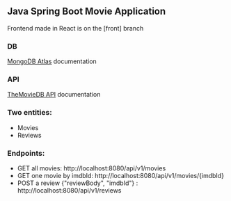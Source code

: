 ## Java Spring Boot Movie Application
Frontend made in React is on the [front] branch

### DB
[MongoDB Atlas](https://www.mongodb.com/atlas/database) documentation 

### API 
[TheMovieDB API](https://developer.themoviedb.org/reference/intro/getting-started) documentation

### Two entities:
- Movies
- Reviews

### Endpoints:
- GET all movies: http://localhost:8080/api/v1/movies
- GET one movie by imdbId: http://localhost:8080/api/v1/movies/{imdbId}
- POST a review {"reviewBody", "imdbId"} : http://localhost:8080/api/v1/reviews
 

